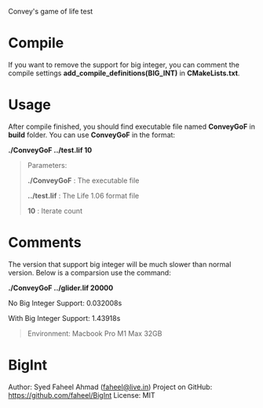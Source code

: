 Convey's game of life test

# Compile

If you want to remove the support for big integer, you can comment the compile settings **add_compile_definitions(BIG_INT)** in **CMakeLists.txt**.


# Usage
After compile finished, you should find executable file named **ConveyGoF** in **build** folder.
You can use **ConveyGoF** in the format:

**./ConveyGoF ../test.lif 10**
> Parameters:
>
> **./ConveyGoF**   : The executable file
>
> **../test.lif** : The Life 1.06 format file
>
> **10**            : Iterate count


# Comments
The version that support big integer will be much slower than normal version. Below is a comparsion use the command:

**./ConveyGoF ../glider.lif 20000**

No Big Integer Support:     0.032008s

With Big Integer Support:   1.43918s


> Environment: Macbook Pro M1 Max 32GB

# BigInt
Author: Syed Faheel Ahmad (faheel@live.in)
Project on GitHub: https://github.com/faheel/BigInt
License: MIT